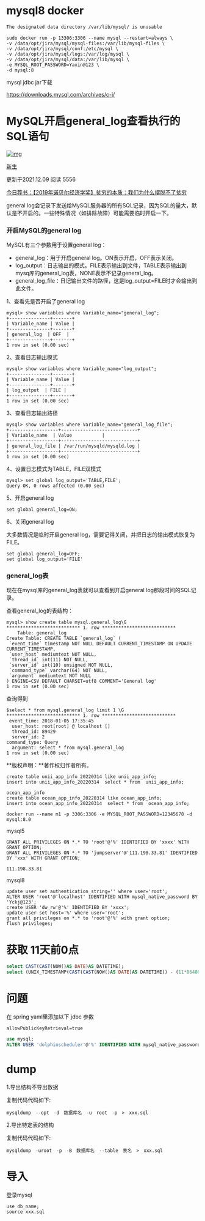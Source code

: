 

# mysql8  docker 

```sh
The designated data directory /var/lib/mysql/ is unusable
```









```
sudo docker run -p 13306:3306 --name mysql --restart=always \
-v /data/opt/jira/mysql/mysql-files:/var/lib/mysql-files \
-v /data/opt/jira/mysql/conf:/etc/mysql \
-v /data/opt/jira/mysql/logs:/var/log/mysql \
-v /data/opt/jira/mysql/data:/var/lib/mysql \
-e MYSQL_ROOT_PASSWORD=Yaxin@123 \
-d mysql:8
```



mysql jdbc  jar下载

https://downloads.mysql.com/archives/c-j/

# MySQL开启general_log查看执行的SQL语句

[![img](https://uimg.majing.io/default/avatar/default.png)](https://devnote.pro/users/1184/posts)

[新生](https://devnote.pro/users/1184/posts) 

更新于2021.12.09 阅读 5556

[今日荐书：【2019年诺贝尔经济学奖】贫穷的本质：我们为什么摆脱不了贫穷](https://union-click.jd.com/jdc?e=&p=AyIGZRprFQEXB1caXBUyVlgNRQQlW1dCFFlQCxxKQgFHRE5XDVULR0UVARcHVxpcFR1LQglGa0EAVXkRWR1zYGxhNVMbZ1lbchZ9PWUOHjdQGF8SBBcGVB5rFQMTBlQcUhABEDdlG1olVHwHVBpaFAMXBFcfaxABFgBSE1gVBCIHURJZFgoXBFYZWhQKIgBVEmtHX0BXHktrJQIRAlUZWhICIgRlK2sVMhE3F3UOQgETDlYbC0IAGwFQHQlCURUPAR5dHQQRA1NIXxRRGzdXGloRCw%3D%3D)

general log会记录下发送给MySQL服务器的所有SQL记录，因为SQL的量大，默认是不开启的。一些特殊情况（如排除故障）可能需要临时开启一下。

### 开启MySQL的general log

MySQL有三个参数用于设置general log：

* general_log：用于开启general log。ON表示开启，OFF表示关闭。
* log_output：日志输出的模式。FILE表示输出到文件，TABLE表示输出到mysq库的general_log表，NONE表示不记录general_log。
* general_log_file：日记输出文件的路径，这是log_output=FILE时才会输出到此文件。

1、查看先是否开启了general log

```plaintext
mysql> show variables where Variable_name="general_log";
+---------------+-------+
| Variable_name | Value |
+---------------+-------+
| general_log  | OFF  |
+---------------+-------+
1 row in set (0.00 sec)
```

2、查看日志输出模式

```plaintext
mysql> show variables where Variable_name="log_output"; 
+---------------+-------+
| Variable_name | Value |
+---------------+-------+
| log_output  | FILE |
+---------------+-------+
1 row in set (0.00 sec)
```

3、查看日志输出路径

```plaintext
mysql> show variables where Variable_name="general_log_file";
+------------------+----------------------------+
| Variable_name  | Value           |
+------------------+----------------------------+
| general_log_file | /var/run/mysqld/mysqld.log |
+------------------+----------------------------+
1 row in set (0.00 sec)
```

4、设置日志模式为TABLE，FILE双模式

```plaintext
mysql> set global log_output='TABLE,FILE';    
Query OK, 0 rows affected (0.00 sec)
```

5、开启general log

```plaintext
set global general_log=ON;
```

6、关闭general log

大多数情况是临时开启general log，需要记得关闭，并把日志的输出模式恢复为FILE。

```plaintext
set global general_log=OFF;
set global log_output='FILE'
```

### general_log表

现在在mysql库的general_log表就可以查看到开启general log那段时间的SQL记录。

查看general_log的表结构：

```plaintext
mysql> show create table mysql.general_log\G
*************************** 1. row ***************************
    Table: general_log
Create Table: CREATE TABLE `general_log` (
 `event_time` timestamp NOT NULL DEFAULT CURRENT_TIMESTAMP ON UPDATE CURRENT_TIMESTAMP,
 `user_host` mediumtext NOT NULL,
 `thread_id` int(11) NOT NULL,
 `server_id` int(10) unsigned NOT NULL,
 `command_type` varchar(64) NOT NULL,
 `argument` mediumtext NOT NULL
) ENGINE=CSV DEFAULT CHARSET=utf8 COMMENT='General log'
1 row in set (0.00 sec)
```

查询得到

```plaintext
$select * from mysql.general_log limit 1 \G
*************************** 1. row ***************************
 event_time: 2018-01-05 17:35:45
  user_host: root[root] @ localhost []
  thread_id: 89429
  server_id: 2
command_type: Query
  argument: select * from mysql.general_log
1 row in set (0.00 sec)
```

**版权声明：**著作权归作者所有。







```
create table unii_app_info_20220314 like unii_app_info;
insert into unii_app_info_20220314  select * from  unii_app_info;

ocean_app_info
create table ocean_app_info_20220314 like ocean_app_info;
insert into ocean_app_info_20220314  select * from  ocean_app_info;
```



```
docker run --name m1 -p 3306:3306 -e MYSQL_ROOT_PASSWORD=12345678 -d mysql:8.0
```

mysql5

```mysql
GRANT ALL PRIVILEGES ON *.* TO 'root'@'%' IDENTIFIED BY 'xxxx' WITH GRANT OPTION;
GRANT ALL PRIVILEGES ON *.* TO 'jumpserver'@'111.198.33.81' IDENTIFIED BY 'xxx' WITH GRANT OPTION;

111.198.33.81
```

mysql8



```mysql
update user set authentication_string='' where user='root';
ALTER USER 'root'@'localhost' IDENTIFIED WITH mysql_native_password BY 'Yckj@123';
create USER 'dw_rw'@'%' IDENTIFIED BY 'xxxx';
update user set host='%' where user='root';
grant all privileges on *.* to 'root'@'%' with grant option;
flush privileges;

```



# 获取 11天前0点

```sql
select CAST(CAST(NOW()AS DATE)AS DATETIME);
select (UNIX_TIMESTAMP(CAST(CAST(NOW()AS DATE)AS DATETIME)) - (11*86400));
```







# 问题



在 spring yaml里添加以下 jdbc 参数 

```
allowPublicKeyRetrieval=true
```





```sql
use mysql;
ALTER USER 'dolphinscheduler'@'%' IDENTIFIED WITH mysql_native_password  BY 'passwd';
```



# dump

1.导出结构不导出数据

复制代码代码如下:

```
mysqldump　--opt　-d　数据库名　-u　root　-p　>　xxx.sql
```



2.导出特定表的结构

复制代码代码如下:

```
mysqldump　-uroot　-p　-B　数据库名　--table　表名　>　xxx.sql
```



# 导入

登录mysql

```
use db_name;
source xxx.sql
```

